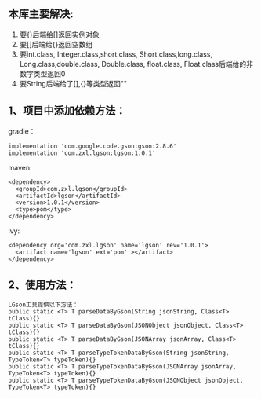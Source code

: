 ## 本库主要解决:
 1. 要{}后端给[]返回实例对象
 2. 要[]后端给{}返回空数组
 3. 要int.class, Integer.class,short.class, Short.class,long.class, Long.class,double.class, Double.class,
     float.class, Float.class后端给的非数字类型返回0
 4. 要String后端给了[],{}等类型返回""

## 1、项目中添加依赖方法：
gradle：
```
implementation 'com.google.code.gson:gson:2.8.6'
implementation 'com.zxl.lgson:lgson:1.0.1'
```

maven:
```
<dependency>
  <groupId>com.zxl.lgson</groupId>
  <artifactId>lgson</artifactId>
  <version>1.0.1</version>
  <type>pom</type>
</dependency>
```

lvy:
```
<dependency org='com.zxl.lgson' name='lgson' rev='1.0.1'>
  <artifact name='lgson' ext='pom' ></artifact>
</dependency>
```

## 2、使用方法：
```
LGson工具提供以下方法：
public static <T> T parseDataByGson(String jsonString, Class<T> tClass){}
public static <T> T parseDataByGson(JSONObject jsonObject, Class<T> tClass){}
public static <T> T parseDataByGson(JSONArray jsonArray, Class<T> tClass){}
public static <T> T parseTypeTokenDataByGson(String jsonString, TypeToken<T> typeToken){}
public static <T> T parseTypeTokenDataByGson(JSONArray jsonArray, TypeToken<T> typeToken){}
public static <T> T parseTypeTokenDataByGson(JSONObject jsonObject, TypeToken<T> typeToken){}
```
